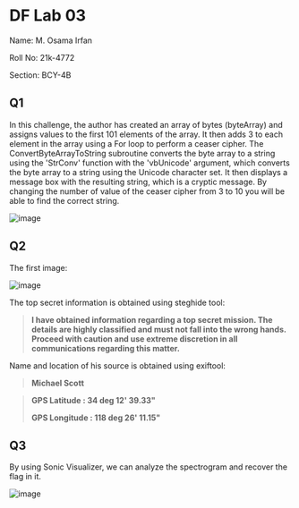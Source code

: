 # DF Lab 03
Name: M. Osama Irfan

Roll No: 21k-4772

Section: BCY-4B
## Q1
In this challenge, the author has created an array of bytes (byteArray) and assigns values to the first 101 elements of the array. It then adds 3 to each element in the array using a For loop to perform a ceaser cipher. The ConvertByteArrayToString subroutine converts the byte array to a string using the 'StrConv' function with the 'vbUnicode' argument, which converts the byte array to a string using the Unicode character set. It then displays a message box with the resulting string, which is a cryptic message. By changing the number of value of the ceaser cipher from 3 to 10 you will be able to find the correct string.

![image](https://user-images.githubusercontent.com/115397536/230839920-7d9f1764-281a-4fcc-8a16-76a005c42324.png)

## Q2
The first image:

![image](https://user-images.githubusercontent.com/115397536/230850681-258f2e6b-9aab-4ee6-a7dc-4cc47f56aa88.png)

The top secret information is obtained using steghide tool:
> **I have obtained information regarding a top secret mission. The details are highly classified and must not fall into the wrong hands. Proceed with caution and use extreme discretion in all communications regarding this matter.**

Name and location of his source is obtained using exiftool:
> **Michael Scott**

> **GPS Latitude  : 34 deg 12' 39.33"**
> 
> **GPS Longitude : 118 deg 26' 11.15"**

## Q3
By using Sonic Visualizer, we can analyze the spectrogram and recover the flag in it.

![image](https://user-images.githubusercontent.com/115397536/230852880-98810b79-576e-4ac4-a93b-faf7b9b40f73.png)
